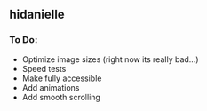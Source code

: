 ## hidanielle

### To Do:
* Optimize image sizes (right now its really bad...)
* Speed tests
* Make fully accessible
* Add animations
* Add smooth scrolling
